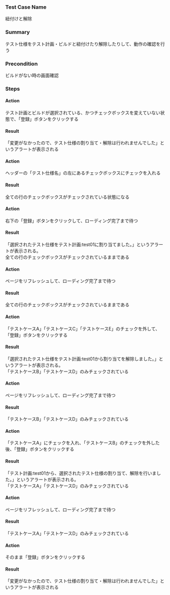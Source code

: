 ### Test Case Name
紐付けと解除

### Summary
テスト仕様をテスト計画・ビルドと紐付けたり解除したりして、動作の確認を行う

### Precondition
ビルドがない時の画面確認

### Steps

#### Action
テスト計画とビルドが選択されている、かつチェックボックスを変えていない状態で、「登録」ボタンをクリックする
#### Result
「変更がなかったので、テスト仕様の割り当て・解除は行われませんでした」というアラートが表示される

#### Action
ヘッダーの「テスト仕様名」の左にあるチェックボックスにチェックを入れる
#### Result
全ての行のチェックボックスがチェックされている状態になる

#### Action
右下の「登録」ボタンをクリックして、ローディング完了まで待つ
#### Result
「選択されたテスト仕様をテスト計画:test01に割り当てました。」というアラートが表示される。  
全ての行のチェックボックスがチェックされているままである

#### Action
ページをリフレッシュして、ローディング完了まで待つ
#### Result
全ての行のチェックボックスがチェックされているままである

#### Action
「テストケースA」「テストケースC」「テストケースE」のチェックを外して、「登録」ボタンをクリックする
#### Result
「選択されたテスト仕様をテスト計画:test01から割り当てを解除しました。」というアラートが表示される。  
「テストケースB」「テストケースD」のみチェックされている

#### Action
ページをリフレッシュして、ローディング完了まで待つ
#### Result
「テストケースB」「テストケースD」のみチェックされている

#### Action
「テストケースA」にチェックを入れ、「テストケースB」のチェックを外した後、「登録」ボタンをクリックする
#### Result
「テスト計画:test01から、選択されたテスト仕様の割り当て、解除を行いました。」というアラートが表示される。  
「テストケースA」「テストケースD」のみチェックされている

#### Action
ページをリフレッシュして、ローディング完了まで待つ
#### Result
「テストケースA」「テストケースD」のみチェックされている

#### Action
そのまま「登録」ボタンをクリックする
#### Result
「変更がなかったので、テスト仕様の割り当て・解除は行われませんでした」というアラートが表示される
